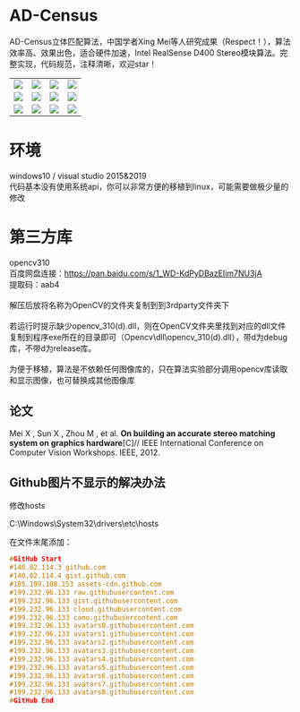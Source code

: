# AD-Census
AD-Census立体匹配算法，中国学者Xing Mei等人研究成果（Respect！），算法效率高、效果出色，适合硬件加速，Intel RealSense D400 Stereo模块算法。完整实现，代码规范，注释清晰，欢迎star！

<table>
    <tr>
        <td ><center><img src="https://github.com/ethan-li-coding/AD-Census/blob/master/Data/Cone/im2.png"></center></td>
        <td ><center><img src="https://github.com/ethan-li-coding/AD-Census/blob/master/Data/Cone/im6.png"></center></td>
        <td ><center><img src="https://github.com/ethan-li-coding/AD-Census/blob/master/doc/exp/res/cone-d.png"></center></td>
        <td ><center><img src="https://github.com/ethan-li-coding/AD-Census/blob/master/doc/exp/res/cone-c.png"></center></td>
    </tr>
    <tr>
        <td ><center><img src="https://github.com/ethan-li-coding/AD-Census/blob/master/Data/Cloth3/view1.png"></center></td>
        <td ><center><img src="https://github.com/ethan-li-coding/AD-Census/blob/master/Data/Cloth3/view5.png"></center></td>
        <td ><center><img src="https://github.com/ethan-li-coding/AD-Census/blob/master/doc/exp/res/cloth-d.png"></center></td>
        <td ><center><img src="https://github.com/ethan-li-coding/AD-Census/blob/master/doc/exp/res/cloth-c.png"></center></td>
    </tr>
    <tr>
        <td ><center><img src="https://github.com/ethan-li-coding/AD-Census/blob/master/Data/Piano/im0.png"></center></td>
        <td ><center><img src="https://github.com/ethan-li-coding/AD-Census/blob/master/Data/Piano/im1.png"></center></td>
        <td ><center><img src="https://github.com/ethan-li-coding/AD-Census/blob/master/doc/exp/res/piano-d.png"></center></td>
        <td ><center><img src="https://github.com/ethan-li-coding/AD-Census/blob/master/doc/exp/res/piano-c.png"></center></td>
    </tr>
<table>

# 环境
windows10 / visual studio 2015&2019
<br>代码基本没有使用系统api，你可以非常方便的移植到linux，可能需要做极少量的修改

# 第三方库
opencv310
<br>
百度网盘连接：https://pan.baidu.com/s/1_WD-KdPyDBazEIim7NU3jA 
<br>
提取码：aab4
<br><br>
解压后放将名称为OpenCV的文件夹复制到到3rdparty文件夹下
<br><br>若运行时提示缺少opencv_310(d).dll，则在OpenCV文件夹里找到对应的dll文件复制到程序exe所在的目录即可（Opencv\dll\opencv_310(d).dll），带d为debug库，不带d为release库。
<br><br>
为便于移植，算法是不依赖任何图像库的，只在算法实验部分调用opencv库读取和显示图像，也可替换成其他图像库

## 论文
Mei X , Sun X , Zhou M , et al. <b>On building an accurate stereo matching system on graphics hardware</b>[C]// IEEE International Conference on Computer Vision Workshops. IEEE, 2012.

## Github图片不显示的解决办法
修改hosts

C:\Windows\System32\drivers\etc\hosts

在文件末尾添加：

``` cpp
#GitHub Start
#140.82.114.3 github.com
#140.82.114.4 gist.github.com
#185.199.108.153 assets-cdn.github.com
#199.232.96.133 raw.githubusercontent.com
#199.232.96.133 gist.githubusercontent.com
#199.232.96.133 cloud.githubusercontent.com
#199.232.96.133 camo.githubusercontent.com
#199.232.96.133 avatars0.githubusercontent.com
#199.232.96.133 avatars1.githubusercontent.com
#199.232.96.133 avatars2.githubusercontent.com
#199.232.96.133 avatars3.githubusercontent.com
#199.232.96.133 avatars4.githubusercontent.com
#199.232.96.133 avatars5.githubusercontent.com
#199.232.96.133 avatars6.githubusercontent.com
#199.232.96.133 avatars7.githubusercontent.com
#199.232.96.133 avatars8.githubusercontent.com
#GitHub End


```

